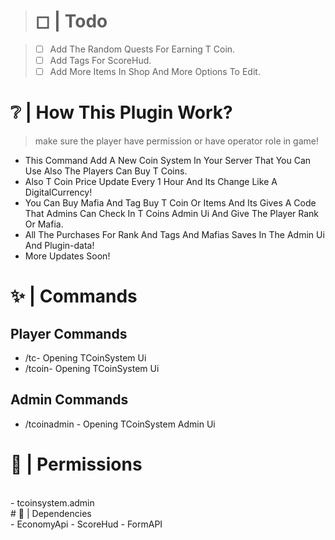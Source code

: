 ># ◻ | Todo

>- [ ] Add The Random Quests For Earning T Coin. 
>- [ ] Add Tags For ScoreHud.
>- [ ] Add More Items In Shop And More Options To Edit. 

# ❔ | How This Plugin Work?

> make sure the player have permission or have operator role in game!

- This Command Add A New Coin System In Your Server That You Can Use Also The Players Can Buy T Coins.
- Also T Coin Price Update Every 1 Hour And Its Change Like A DigitalCurrency!
- You Can Buy Mafia And Tag Buy T Coin Or Items And Its Gives A Code That Admins Can Check In T Coins Admin Ui And Give The Player Rank Or Mafia.
- All The Purchases For Rank And Tags And Mafias Saves In The Admin Ui And Plugin-data!
- More Updates Soon!

# ✨ | Commands 

## Player Commands

- /tc- Opening TCoinSystem Ui
- /tcoin- Opening TCoinSystem Ui

## Admin Commands

- /tcoinadmin - Opening TCoinSystem Admin Ui

# 🧨 | Permissions
<br>
- tcoinsystem.admin
<br>
# 🔑 | Dependencies
<br>
- EconomyApi 
- ScoreHud
- FormAPI

